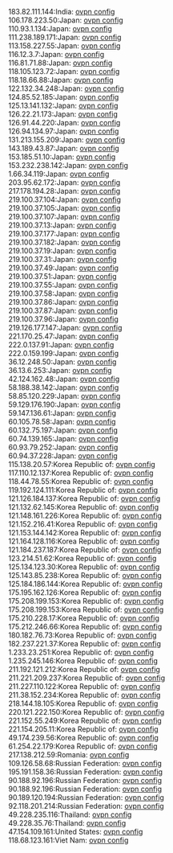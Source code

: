 183.82.111.144:India: [ovpn config](vpn/183_82_111_144.ovpn)  
106.178.223.50:Japan: [ovpn config](vpn/106_178_223_50.ovpn)  
110.93.1.134:Japan: [ovpn config](vpn/110_93_1_134.ovpn)  
111.238.189.171:Japan: [ovpn config](vpn/111_238_189_171.ovpn)  
113.158.227.55:Japan: [ovpn config](vpn/113_158_227_55.ovpn)  
116.12.3.7:Japan: [ovpn config](vpn/116_12_3_7.ovpn)  
116.81.71.88:Japan: [ovpn config](vpn/116_81_71_88.ovpn)  
118.105.123.72:Japan: [ovpn config](vpn/118_105_123_72.ovpn)  
118.18.66.88:Japan: [ovpn config](vpn/118_18_66_88.ovpn)  
122.132.34.248:Japan: [ovpn config](vpn/122_132_34_248.ovpn)  
124.85.52.185:Japan: [ovpn config](vpn/124_85_52_185.ovpn)  
125.13.141.132:Japan: [ovpn config](vpn/125_13_141_132.ovpn)  
126.22.21.173:Japan: [ovpn config](vpn/126_22_21_173.ovpn)  
126.91.44.220:Japan: [ovpn config](vpn/126_91_44_220.ovpn)  
126.94.134.97:Japan: [ovpn config](vpn/126_94_134_97.ovpn)  
131.213.155.209:Japan: [ovpn config](vpn/131_213_155_209.ovpn)  
143.189.43.87:Japan: [ovpn config](vpn/143_189_43_87.ovpn)  
153.185.51.10:Japan: [ovpn config](vpn/153_185_51_10.ovpn)  
153.232.238.142:Japan: [ovpn config](vpn/153_232_238_142.ovpn)  
1.66.34.119:Japan: [ovpn config](vpn/1_66_34_119.ovpn)  
203.95.62.172:Japan: [ovpn config](vpn/203_95_62_172.ovpn)  
217.178.194.28:Japan: [ovpn config](vpn/217_178_194_28.ovpn)  
219.100.37.104:Japan: [ovpn config](vpn/219_100_37_104.ovpn)  
219.100.37.105:Japan: [ovpn config](vpn/219_100_37_105.ovpn)  
219.100.37.107:Japan: [ovpn config](vpn/219_100_37_107.ovpn)  
219.100.37.13:Japan: [ovpn config](vpn/219_100_37_13.ovpn)  
219.100.37.177:Japan: [ovpn config](vpn/219_100_37_177.ovpn)  
219.100.37.182:Japan: [ovpn config](vpn/219_100_37_182.ovpn)  
219.100.37.19:Japan: [ovpn config](vpn/219_100_37_19.ovpn)  
219.100.37.31:Japan: [ovpn config](vpn/219_100_37_31.ovpn)  
219.100.37.49:Japan: [ovpn config](vpn/219_100_37_49.ovpn)  
219.100.37.51:Japan: [ovpn config](vpn/219_100_37_51.ovpn)  
219.100.37.55:Japan: [ovpn config](vpn/219_100_37_55.ovpn)  
219.100.37.58:Japan: [ovpn config](vpn/219_100_37_58.ovpn)  
219.100.37.86:Japan: [ovpn config](vpn/219_100_37_86.ovpn)  
219.100.37.87:Japan: [ovpn config](vpn/219_100_37_87.ovpn)  
219.100.37.96:Japan: [ovpn config](vpn/219_100_37_96.ovpn)  
219.126.177.147:Japan: [ovpn config](vpn/219_126_177_147.ovpn)  
221.170.25.47:Japan: [ovpn config](vpn/221_170_25_47.ovpn)  
222.0.137.91:Japan: [ovpn config](vpn/222_0_137_91.ovpn)  
222.0.159.199:Japan: [ovpn config](vpn/222_0_159_199.ovpn)  
36.12.248.50:Japan: [ovpn config](vpn/36_12_248_50.ovpn)  
36.13.6.253:Japan: [ovpn config](vpn/36_13_6_253.ovpn)  
42.124.162.48:Japan: [ovpn config](vpn/42_124_162_48.ovpn)  
58.188.38.142:Japan: [ovpn config](vpn/58_188_38_142.ovpn)  
58.85.120.229:Japan: [ovpn config](vpn/58_85_120_229.ovpn)  
59.129.176.190:Japan: [ovpn config](vpn/59_129_176_190.ovpn)  
59.147.136.61:Japan: [ovpn config](vpn/59_147_136_61.ovpn)  
60.105.78.58:Japan: [ovpn config](vpn/60_105_78_58.ovpn)  
60.132.75.197:Japan: [ovpn config](vpn/60_132_75_197.ovpn)  
60.74.139.165:Japan: [ovpn config](vpn/60_74_139_165.ovpn)  
60.93.79.252:Japan: [ovpn config](vpn/60_93_79_252.ovpn)  
60.94.37.228:Japan: [ovpn config](vpn/60_94_37_228.ovpn)  
115.138.20.57:Korea Republic of: [ovpn config](vpn/115_138_20_57.ovpn)  
117.110.12.137:Korea Republic of: [ovpn config](vpn/117_110_12_137.ovpn)  
118.44.78.55:Korea Republic of: [ovpn config](vpn/118_44_78_55.ovpn)  
119.192.124.111:Korea Republic of: [ovpn config](vpn/119_192_124_111.ovpn)  
121.126.184.137:Korea Republic of: [ovpn config](vpn/121_126_184_137.ovpn)  
121.132.62.145:Korea Republic of: [ovpn config](vpn/121_132_62_145.ovpn)  
121.148.161.226:Korea Republic of: [ovpn config](vpn/121_148_161_226.ovpn)  
121.152.216.41:Korea Republic of: [ovpn config](vpn/121_152_216_41.ovpn)  
121.153.144.142:Korea Republic of: [ovpn config](vpn/121_153_144_142.ovpn)  
121.164.128.116:Korea Republic of: [ovpn config](vpn/121_164_128_116.ovpn)  
121.184.237.187:Korea Republic of: [ovpn config](vpn/121_184_237_187.ovpn)  
123.214.51.62:Korea Republic of: [ovpn config](vpn/123_214_51_62.ovpn)  
125.134.123.30:Korea Republic of: [ovpn config](vpn/125_134_123_30.ovpn)  
125.143.85.238:Korea Republic of: [ovpn config](vpn/125_143_85_238.ovpn)  
125.184.186.144:Korea Republic of: [ovpn config](vpn/125_184_186_144.ovpn)  
175.195.162.126:Korea Republic of: [ovpn config](vpn/175_195_162_126.ovpn)  
175.208.199.153:Korea Republic of: [ovpn config](vpn/175_208_199_153.ovpn)  
175.208.199.153:Korea Republic of: [ovpn config](vpn/175_208_199_153.ovpn)  
175.210.228.17:Korea Republic of: [ovpn config](vpn/175_210_228_17.ovpn)  
175.212.246.66:Korea Republic of: [ovpn config](vpn/175_212_246_66.ovpn)  
180.182.76.73:Korea Republic of: [ovpn config](vpn/180_182_76_73.ovpn)  
182.237.221.37:Korea Republic of: [ovpn config](vpn/182_237_221_37.ovpn)  
1.233.23.251:Korea Republic of: [ovpn config](vpn/1_233_23_251.ovpn)  
1.235.245.146:Korea Republic of: [ovpn config](vpn/1_235_245_146.ovpn)  
211.192.121.212:Korea Republic of: [ovpn config](vpn/211_192_121_212.ovpn)  
211.221.209.237:Korea Republic of: [ovpn config](vpn/211_221_209_237.ovpn)  
211.227.110.122:Korea Republic of: [ovpn config](vpn/211_227_110_122.ovpn)  
211.38.152.234:Korea Republic of: [ovpn config](vpn/211_38_152_234.ovpn)  
218.144.18.105:Korea Republic of: [ovpn config](vpn/218_144_18_105.ovpn)  
220.121.222.150:Korea Republic of: [ovpn config](vpn/220_121_222_150.ovpn)  
221.152.55.249:Korea Republic of: [ovpn config](vpn/221_152_55_249.ovpn)  
221.154.205.11:Korea Republic of: [ovpn config](vpn/221_154_205_11.ovpn)  
49.174.239.56:Korea Republic of: [ovpn config](vpn/49_174_239_56.ovpn)  
61.254.22.179:Korea Republic of: [ovpn config](vpn/61_254_22_179.ovpn)  
217.138.212.59:Romania: [ovpn config](vpn/217_138_212_59.ovpn)  
109.126.58.68:Russian Federation: [ovpn config](vpn/109_126_58_68.ovpn)  
195.191.158.36:Russian Federation: [ovpn config](vpn/195_191_158_36.ovpn)  
90.188.92.196:Russian Federation: [ovpn config](vpn/90_188_92_196.ovpn)  
90.188.92.196:Russian Federation: [ovpn config](vpn/90_188_92_196.ovpn)  
90.189.120.194:Russian Federation: [ovpn config](vpn/90_189_120_194.ovpn)  
92.118.201.214:Russian Federation: [ovpn config](vpn/92_118_201_214.ovpn)  
49.228.235.116:Thailand: [ovpn config](vpn/49_228_235_116.ovpn)  
49.228.35.76:Thailand: [ovpn config](vpn/49_228_35_76.ovpn)  
47.154.109.161:United States: [ovpn config](vpn/47_154_109_161.ovpn)  
118.68.123.161:Viet Nam: [ovpn config](vpn/118_68_123_161.ovpn)  

